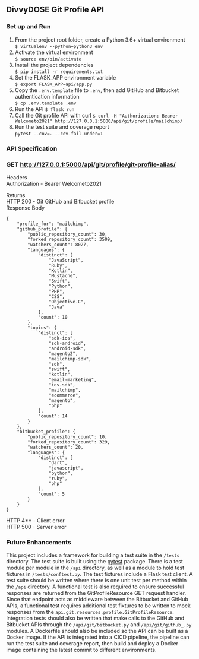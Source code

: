 ## DivvyDOSE Git Profile API
### Set up and Run  
1. From the project root folder, create a Python 3.6+ virtual environment  
`$ virtualenv --python=python3 env`  
2. Activate the virtual environment  
`$ source env/bin/activate`  
3. Install the project dependencies  
`$ pip install -r requirements.txt`  
4. Set the FLASK_APP environment variable   
`$ export FLASK_APP=api/app.py`
5. Copy the `.env.template` file to `.env`, then add GitHub and Bitbucket authentication information  
`$ cp .env.template .env`
6. Run the API
`$ flask run`  
7. Call the Git profile API with curl
`$ curl -H "Authorization: Bearer Welcometo2021" http://127.0.0.1:5000/api/git/profile/mailchimp/`
8. Run the test suite and coverage report  
`pytest --cov=. --cov-fail-under=1`  
### API Specification
### GET http://127.0.0.1:5000/api/git/profile/git-profile-alias/  

Headers  
Authorization - Bearer Welcometo2021  

Returns  
HTTP 200 - Git GitHub and Bitbucket profile  
Response Body  
```
{
    "profile_for": "mailchimp",
    "github_profile": {
        "public_repository_count": 30,
        "forked_repository_count": 3509,
        "watchers_count": 8027,
        "languages": {
            "distinct": [
                "JavaScript",
                "Ruby",
                "Kotlin",
                "Mustache",
                "Swift",
                "Python",
                "PHP",
                "CSS",
                "Objective-C",
                "Java"
            ],
            "count": 10
        },
        "topics": {
            "distinct": [
                "sdk-ios",
                "sdk-android",
                "android-sdk",
                "magento2",
                "mailchimp-sdk",
                "sdk",
                "swift",
                "kotlin",
                "email-marketing",
                "ios-sdk",
                "mailchimp",
                "ecommerce",
                "magento",
                "php"
            ],
            "count": 14
        }
    },
    "bitbucket_profile": {
        "public_repository_count": 10,
        "forked_repository_count": 329,
        "watchers_count": 20,
        "languages": {
            "distinct": [
                "dart",
                "javascript",
                "python",
                "ruby",
                "php"
            ],
            "count": 5
        }
    }
}
```

HTTP 4** - Client error  
HTTP 500 - Server error  
### Future Enhancements
This project includes a framework for building a test suite in the `/tests` directory. The test suite is built using the
[pytest](https://docs.pytest.org/en/6.2.x/) package. There is a test module per module in the `/api` directory, as well 
as a module to hold test fixtures in `/tests/conftest.py`. The test fixtures 
include a Flask test client. A test suite should be written where there is one unit test per method within the `/api` 
directory. A functional test is also required to ensure successful responses are returned from the GitProfileResource 
GET request handler. Since that endpoint acts as middleware between the Bitbucket and GitHub APIs, a functional test 
requires additional test fixtures to be written to mock responses from the `api.git.resources.profile.GitProfileResource`. 
Integration tests should also be written that make calls to the GitHub and Bitbucket APIs through the `/api/git/bitbucket.py` and 
`/api/git/github_.py` modules. A Dockerfile should also be included so the API can be built as a Docker image. 
If the API is integrated into a CICD pipeline, the pipeline can run the test suite and coverage report, then build and 
deploy a Docker image containing the latest commit to different environments.
